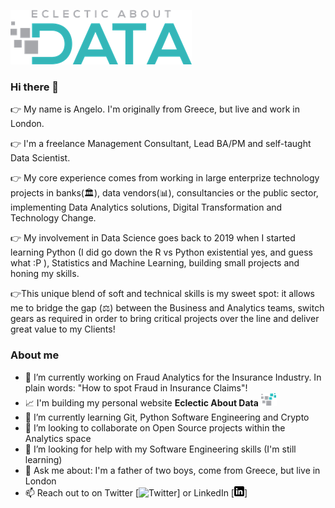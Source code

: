  [![Header](https://github.com/etzimopoulos/etzimopoulos/blob/main/eclectic.png#gh-light-mode-only)](https://eclecticaboutdata.com/)

<!--<a href="https://eclecticaboutdata.com/"><img src="https://github.com/etzimopoulos/etzimopoulos/blob/main/eclectic.png"> -->



### Hi there 👋
👉 My name is Angelo. I'm originally from Greece, but live and work in London.
  
👉 I'm a freelance Management Consultant, Lead BA/PM and self-taught Data Scientist. 

👉 My core experience comes from working in large enterprize technology projects in banks(🏛), data vendors(📊), consultancies or the public sector, implementing Data Analytics solutions, Digital Transformation and Technology Change. 

👉 My involvement in Data Science goes back to 2019 when I started learning Python (I did go down the R vs Python existential yes, and guess what :P ), Statistics and Machine Learning, building small projects and honing my skills.

👉This unique blend of soft and technical skills is my sweet spot: it allows me to bridge the gap (⚖) between the Business and Analytics teams, switch gears as required in order to bring critical projects over the line and deliver great value to my Clients!

### About me
- 🔭 I’m currently working on Fraud Analytics for the Insurance Industry. In plain words: "How to spot Fraud in Insurance Claims"! 
- 📈 I'm building my personal website **Eclectic About Data** ![EclecticWebsite][eclectic_logo]
- 🌱 I’m currently learning Git, Python Software Engineering and Crypto 
- 👯 I’m looking to collaborate on Open Source projects within the Analytics space
- 🤔 I’m looking for help with my Software Engineering skills (I'm still learning)
- 💬 Ask me about: I'm a father of two boys, come from Greece, but live in London
- 📫 Reach out to on Twitter [![Twitter][twitter_logo]] or LinkedIn [![LinkedIn][Lin_logo]] 

<!-- Icons -->
[twitter_logo]: http://i.imgur.com/wWzX9uB.png (twitter icon without padding)
[Lin_logo]: https://github.com/etzimopoulos/etzimopoulos/blob/main/linkedin-3-16.png (LinkedIn icon without padding)
[eclectic_logo]: https://github.com/etzimopoulos/etzimopoulos/blob/main/eclectic_icon.png 

<!-- Links to your social media accounts -->
[Twitter]: https://twitter.com/dataeclectic
[LinkedIn]: https://www.linkedin.com/in/etzimopoulos/
[EclecticWebsite]: https://eclecticaboutdata.com/
